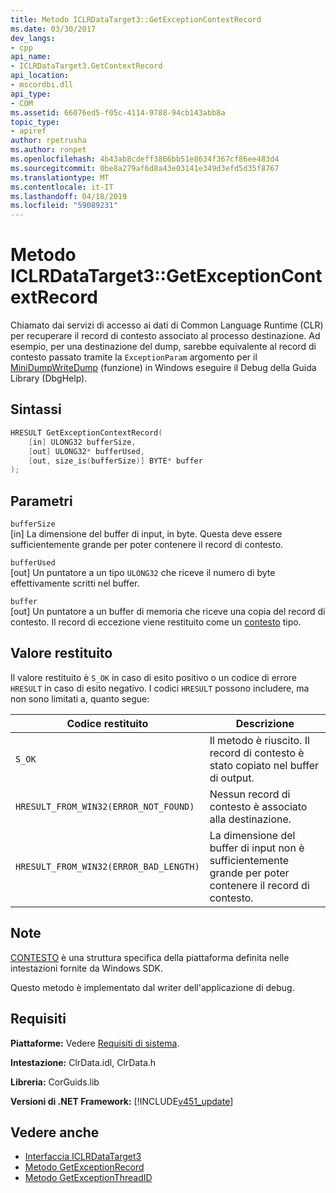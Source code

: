 ```yaml
---
title: Metodo ICLRDataTarget3::GetExceptionContextRecord
ms.date: 03/30/2017
dev_langs:
- cpp
api_name:
- ICLRDataTarget3.GetContextRecord
api_location:
- mscordbi.dll
api_type:
- COM
ms.assetid: 66076ed5-f05c-4114-9788-94cb143abb8a
topic_type:
- apiref
author: rpetrusha
ms.author: ronpet
ms.openlocfilehash: 4b43ab8cdeff3866bb51e8634f367cf86ee483d4
ms.sourcegitcommit: 0be8a279af6d8a43e03141e349d3efd5d35f8767
ms.translationtype: MT
ms.contentlocale: it-IT
ms.lasthandoff: 04/18/2019
ms.locfileid: "59089231"
---
```

# <a name="iclrdatatarget3getexceptioncontextrecord-method"></a>Metodo ICLRDataTarget3::GetExceptionContextRecord
Chiamato dai servizi di accesso ai dati di Common Language Runtime (CLR) per recuperare il record di contesto associato al processo destinazione. Ad esempio, per una destinazione del dump, sarebbe equivalente al record di contesto passato tramite la `ExceptionParam` argomento per il [MiniDumpWriteDump](/windows/desktop/api/minidumpapiset/nf-minidumpapiset-minidumpwritedump) (funzione) in Windows eseguire il Debug della Guida Library (DbgHelp).  
  
## <a name="syntax"></a>Sintassi  
  
```cpp  
HRESULT GetExceptionContextRecord(  
    [in] ULONG32 bufferSize,  
    [out] ULONG32* bufferUsed,  
    [out, size_is(bufferSize)] BYTE* buffer  
);  
```  
  
## <a name="parameters"></a>Parametri  
 `bufferSize`  
 [in] La dimensione del buffer di input, in byte. Questa deve essere sufficientemente grande per poter contenere il record di contesto.  
  
 `bufferUsed`  
 [out] Un puntatore a un tipo `ULONG32` che riceve il numero di byte effettivamente scritti nel buffer.  
  
 `buffer`  
 [out] Un puntatore a un buffer di memoria che riceve una copia del record di contesto. Il record di eccezione viene restituito come un [contesto](/windows/desktop/api/winnt/ns-winnt-_arm64_nt_context) tipo.  
  
## <a name="return-value"></a>Valore restituito  
 Il valore restituito è `S_OK` in caso di esito positivo o un codice di errore `HRESULT` in caso di esito negativo. I codici `HRESULT` possono includere, ma non sono limitati a, quanto segue:  
  
|Codice restituito|Descrizione|  
|-----------------|-----------------|  
|`S_OK`|Il metodo è riuscito. Il record di contesto è stato copiato nel buffer di output.|  
|`HRESULT_FROM_WIN32(ERROR_NOT_FOUND)`|Nessun record di contesto è associato alla destinazione.|  
|`HRESULT_FROM_WIN32(ERROR_BAD_LENGTH)`|La dimensione del buffer di input non è sufficientemente grande per poter contenere il record di contesto.|  
  
## <a name="remarks"></a>Note  
 [CONTESTO](/windows/desktop/api/winnt/ns-winnt-_arm64_nt_context) è una struttura specifica della piattaforma definita nelle intestazioni fornite da Windows SDK.  
  
 Questo metodo è implementato dal writer dell'applicazione di debug.  
  
## <a name="requirements"></a>Requisiti  
 **Piattaforme:** Vedere [Requisiti di sistema](../../../../docs/framework/get-started/system-requirements.md).  
  
 **Intestazione:** ClrData.idl, ClrData.h  
  
 **Libreria:** CorGuids.lib  
  
 **Versioni di .NET Framework:** [!INCLUDE[v451_update](../../../../includes/net-current-v451-nov-plus.md)]  
  
## <a name="see-also"></a>Vedere anche

- [Interfaccia ICLRDataTarget3](../../../../docs/framework/unmanaged-api/debugging/iclrdatatarget3-interface.md)
- [Metodo GetExceptionRecord](../../../../docs/framework/unmanaged-api/debugging/iclrdatatarget3-getexceptionrecord-method.md)
- [Metodo GetExceptionThreadID](../../../../docs/framework/unmanaged-api/debugging/iclrdatatarget3-getexceptionthreadid-method.md)
